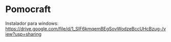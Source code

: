 # Pomocraft

Instalador para windows: https://drive.google.com/file/d/1_SIF6kmqemBEgSovWodzeBccUHcBzug-/view?usp=sharing



